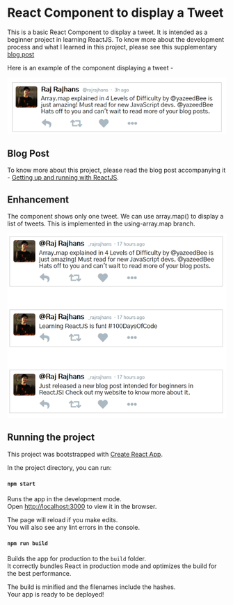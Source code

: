 # React Component to display a Tweet

This is a basic React Component to display a tweet. It is intended as a beginner project in learning ReactJS. To know more about the development process and what I learned in this project, please see this supplementary [blog post](https://rajrajhans.com/react-tweet-component/)

Here is an example of the component displaying a tweet -

![screenshot](Image.png)



## Blog Post 

To know more about this project, please read the blog post accompanying it - [Getting up and running with ReactJS](https://rajrajhans.com/react-tweet-component/).  

## Enhancement
The component shows only one tweet. We can use array.map() to display a list of tweets. This is implemented in the using-array.map branch. 

![](three.png)  

## Running the project

This project was bootstrapped with [Create React App](https://github.com/facebook/create-react-app).


In the project directory, you can run:

#### `npm start`

Runs the app in the development mode.<br>
Open [http://localhost:3000](http://localhost:3000) to view it in the browser.

The page will reload if you make edits.<br>
You will also see any lint errors in the console.

#### `npm run build`

Builds the app for production to the `build` folder.<br>
It correctly bundles React in production mode and optimizes the build for the best performance.

The build is minified and the filenames include the hashes.<br>
Your app is ready to be deployed!

